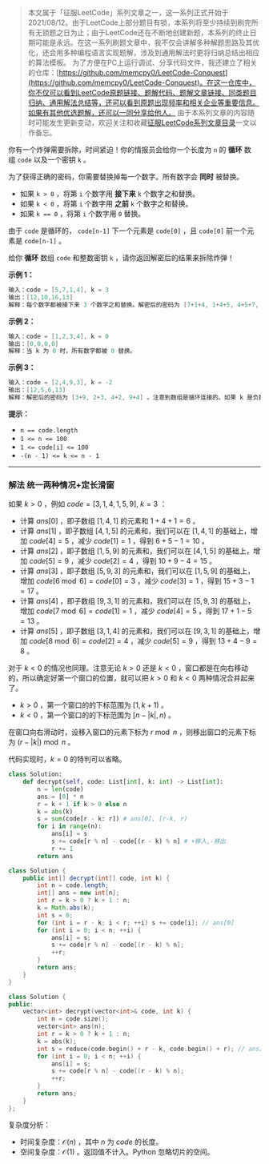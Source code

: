 > 本文属于「征服LeetCode」系列文章之一，这一系列正式开始于2021/08/12。由于LeetCode上部分题目有锁，本系列将至少持续到刷完所有无锁题之日为止；由于LeetCode还在不断地创建新题，本系列的终止日期可能是永远。在这一系列刷题文章中，我不仅会讲解多种解题思路及其优化，还会用多种编程语言实现题解，涉及到通用解法时更将归纳总结出相应的算法模板。
> <b></b>
> 为了方便在PC上运行调试、分享代码文件，我还建立了相关的仓库：[https://github.com/memcpy0/LeetCode-Conquest](https://github.com/memcpy0/LeetCode-Conquest)。在这一仓库中，你不仅可以看到LeetCode原题链接、题解代码、题解文章链接、同类题目归纳、通用解法总结等，还可以看到原题出现频率和相关企业等重要信息。如果有其他优选题解，还可以一同分享给他人。
> <b></b>
> 由于本系列文章的内容随时可能发生更新变动，欢迎关注和收藏[征服LeetCode系列文章目录](https://memcpy0.blog.csdn.net/article/details/119656559)一文以作备忘。

你有一个炸弹需要拆除，时间紧迫！你的情报员会给你一个长度为 `n` 的 **循环** 数组 `code` 以及一个密钥 `k` 。

为了获得正确的密码，你需要替换掉每一个数字。所有数字会 **同时** 被替换。
- 如果 `k > 0` ，将第 `i` 个数字用 **接下来** `k` 个数字之和替换。
- 如果 `k < 0` ，将第 `i` 个数字用 **之前** `k` 个数字之和替换。
- 如果 `k == 0` ，将第 `i` 个数字用 `0` 替换。

由于 `code` 是循环的， `code[n-1]` 下一个元素是 `code[0]` ，且 `code[0]` 前一个元素是 `code[n-1]` 。

给你 **循环** 数组 `code` 和整数密钥 `k` ，请你返回解密后的结果来拆除炸弹！

**示例 1：**
```java
输入：code = [5,7,1,4], k = 3
输出：[12,10,16,13]
解释：每个数字都被接下来 3 个数字之和替换。解密后的密码为 [7+1+4, 1+4+5, 4+5+7, 5+7+1]。注意到数组是循环连接的。
```
**示例 2：**
```java
输入：code = [1,2,3,4], k = 0
输出：[0,0,0,0]
解释：当 k 为 0 时，所有数字都被 0 替换。
```
**示例 3：**
```java
输入：code = [2,4,9,3], k = -2
输出：[12,5,6,13]
解释：解密后的密码为 [3+9, 2+3, 4+2, 9+4] 。注意到数组是循环连接的。如果 k 是负数，那么和为 **之前** 的数字。
```
**提示：**
- `n == code.length`
- `1 <= n <= 100`
- `1 <= code[i] <= 100`
- `-(n - 1) <= k <= n - 1`

---
### 解法 统一两种情况+定长滑窗
如果 $k>0$ ，例如 $\textit{code}=[3,1,4,1,5,9],\ k=3$ ：
- 计算 $ans[0]$ ，即子数组 $[1,4,1]$ 的元素和 $1+4+1=6$ 。
- 计算 $\textit{ans}[1]$ ，即子数组 $[4,1,5]$ 的元素和，我们可以在 $[1,4,1]$ 的基础上，增加 $\textit{code}[4]=5$ ，减少 $\textit{code}[1]=1$ ，得到 $6+5-1=10$ 。
- 计算 $\textit{ans}[2]$ ，即子数组 $[1,5,9]$ 的元素和，我们可以在 $[4,1,5]$ 的基础上，增加 $\textit{code}[5]=9$ ，减少 $\textit{code}[2]=4$ ，得到 $10+9-4=15$ 。
- 计算 $\textit{ans}[3]$ ，即子数组 $[5,9,3]$ 的元素和，我们可以在 $[1,5,9]$ 的基础上，增加 $\textit{code}[6\bmod 6]=\textit{code}[0] = 3$ ，减少 $\textit{code}[3]=1$ ，得到 $15+3-1=17$ 。
- 计算 $\textit{ans}[4]$ ，即子数组 $[9,3,1]$ 的元素和，我们可以在 $[5,9,3]$ 的基础上，增加 $\textit{code}[7\bmod 6]=\textit{code}[1] = 1$ ，减少 $\textit{code}[4]=5$ ，得到 $17+1-5=13$ 。
- 计算 $\textit{ans}[5]$ ，即子数组 $[3,1,4]$ 的元素和，我们可以在 $[9,3,1]$ 的基础上，增加 $\textit{code}[8\bmod 6]=\textit{code}[2] = 4$ ，减少 $\textit{code}[5]=9$ ，得到 $13+4-9=8$ 。

对于 $k < 0$ 的情况也同理。注意无论 $k>0$ 还是 $k<0$ ，窗口都是在向右移动的，所以确定好第一个窗口的位置，就可以把 $k>0$ 和 $k<0$ 两种情况合并起来了。
- $k>0$ ，第一个窗口的的下标范围为 $[1,k+1)$ 。
- $k<0$ ，第一个窗口的的下标范围为 $[n-|k|,n)$ 。

在窗口向右滑动时，设移入窗口的元素下标为 $r\bmod n$ ，则移出窗口的元素下标为 $(r-|k|)\bmod n$ 。

代码实现时，$k=0$ 的特判可以省略。
```python
class Solution:
    def decrypt(self, code: List[int], k: int) -> List[int]:
        n = len(code)
        ans = [0] * n
        r = k + 1 if k > 0 else n
        k = abs(k)
        s = sum(code[r - k: r]) # ans[0], [r-k, r)
        for i in range(n):
            ans[i] = s
            s += code[r % n] - code[(r - k) % n] # +移入,-移出
            r += 1
        return ans
```

```java
class Solution {
    public int[] decrypt(int[] code, int k) {
        int n = code.length;
        int[] ans = new int[n];
        int r = k > 0 ? k + 1 : n;
        k = Math.abs(k);
        int s = 0;
        for (int i = r - k; i < r; ++i) s += code[i]; // ans[0]
        for (int i = 0; i < n; ++i) {
            ans[i] = s;
            s += code[r % n] - code[(r - k) % n];
            ++r;
        }
        return ans;
    }
}
```

```cpp
class Solution {
public:
    vector<int> decrypt(vector<int>& code, int k) {
        int n = code.size();
        vector<int> ans(n);
        int r = k > 0 ? k + 1 : n;
        k = abs(k);
        int s = reduce(code.begin() + r - k, code.begin() + r); // ans[0]
        for (int i = 0; i < n; ++i) {
            ans[i] = s;
            s += code[r % n] - code[(r - k) % n];
            ++r;
        }
        return ans;
    }
};
```
复杂度分析：
- 时间复杂度：$\mathcal{O}(n)$ ，其中 $n$ 为 $\textit{code}$ 的长度。
- 空间复杂度：$\mathcal{O}(1)$ 。返回值不计入。Python 忽略切片的空间。

